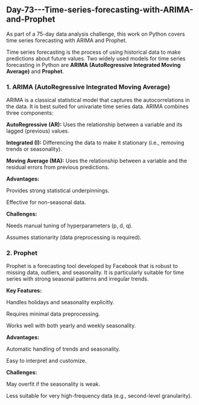 ## Day-73---Time-series-forecasting-with-ARIMA-and-Prophet
As part of a 75-day data analysis challenge, this work on Python covers time series forecasting with ARIMA and Prophet.

Time series forecasting is the process of using historical data to make predictions about future values. Two widely used models for time series forecasting in Python are **ARIMA (AutoRegressive Integrated Moving Average)** and **Prophet**.

### 1. ARIMA (AutoRegressive Integrated Moving Average)

ARIMA is a classical statistical model that captures the autocorrelations in the data. It is best suited for univariate time series data. ARIMA combines three components:

**AutoRegressive (AR):** Uses the relationship between a variable and its lagged (previous) values.

**Integrated (I):** Differencing the data to make it stationary (i.e., removing trends or seasonality).

**Moving Average (MA):** Uses the relationship between a variable and the residual errors from previous predictions.

**Advantages:**

Provides strong statistical underpinnings.

Effective for non-seasonal data.

**Challenges:**

Needs manual tuning of hyperparameters (p, d, q).

Assumes stationarity (data preprocessing is required).

### 2. Prophet

Prophet is a forecasting tool developed by Facebook that is robust to missing data, outliers, and seasonality. It is particularly suitable for time series with strong seasonal patterns and irregular trends.

**Key Features:**

Handles holidays and seasonality explicitly.

Requires minimal data preprocessing.

Works well with both yearly and weekly seasonality.

**Advantages:**

Automatic handling of trends and seasonality.

Easy to interpret and customize.

**Challenges:**

May overfit if the seasonality is weak.

Less suitable for very high-frequency data (e.g., second-level granularity).
